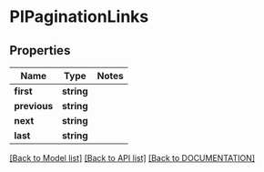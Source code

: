 # PIPaginationLinks

## Properties
Name | Type | Notes
------------ | ------------- | -------------
**first** | **string**
**previous** | **string**
**next** | **string**
**last** | **string**

[[Back to Model list]](../../DOCUMENTATION.md#documentation-for-models) [[Back to API list]](../../DOCUMENTATION.md#documentation-for-api-endpoints) [[Back to DOCUMENTATION]](../../DOCUMENTATION.md)

